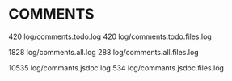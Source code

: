 
# COMMENTS
420 log/comments.todo.log
420 log/comments.todo.files.log

1828 log/comments.all.log
288 log/comments.all.files.log

10535 log/commants.jsdoc.log
534 log/commants.jsdoc.files.log
